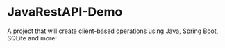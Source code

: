 # JavaRestAPI-Demo
 A project that will create client-based operations using Java, Spring Boot, SQLite and more!
